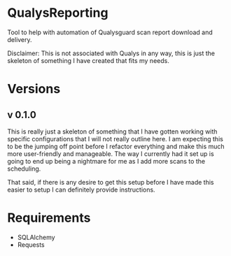 # QualysReporting
Tool to help with automation of Qualysguard scan report download and delivery.

Disclaimer: This is not associated with Qualys in any way, this is just the
skeleton of something I have created that fits my needs.

# Versions
## v 0.1.0
This is really just a skeleton of something that I have gotten working with
specific configurations that I will not really outline here. I am expecting
this to be the jumping off point before I refactor everything and make this
much more user-friendly and manageable. The way I currently had it set up
is going to end up being a nightmare for me as I add more scans to the
scheduling.

That said, if there is any desire to get this setup before I have made this
easier to setup I can definitely provide instructions.

# Requirements
* SQLAlchemy
* Requests
